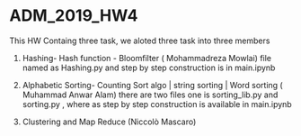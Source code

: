 # ADM_2019_HW4
This HW Containg three task, we aloted three task into three members

   1. Hashing- Hash function - Bloomfilter ( Mohammadreza Mowlai)
    file named as Hashing.py and step by step construction is in main.ipynb
   
   2. Alphabetic Sorting- Counting Sort algo | string sorting | Word sorting ( Muhammad Anwar Alam)
    there are two files one is sorting_lib.py and sorting.py , where as step by step construction is available in main.ipynb
   
   3. Clustering and Map Reduce (Niccolò Mascaro)
